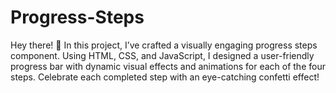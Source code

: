 # Progress-Steps
Hey there! 🌟 In this project, I’ve crafted a visually engaging progress steps component. Using HTML, CSS, and JavaScript, I designed a user-friendly progress bar with dynamic visual effects and animations for each of the four steps. Celebrate each completed step with an eye-catching confetti effect!
